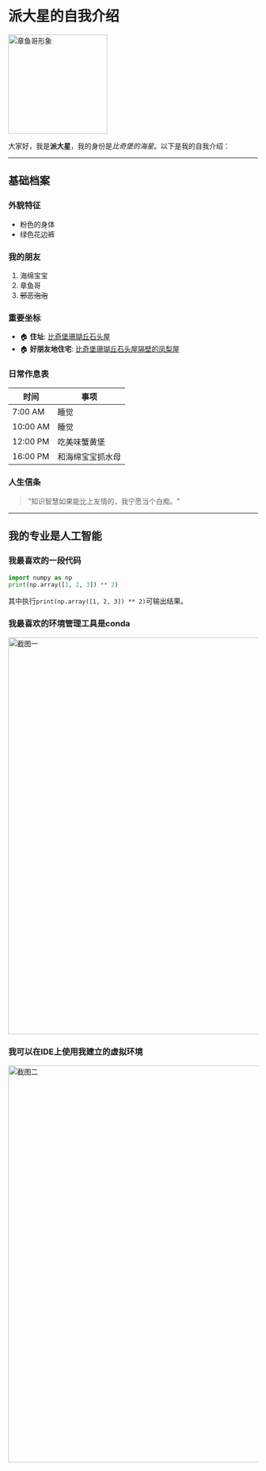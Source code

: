 # 派大星的自我介绍

<img src="E:\software\Python\pythonProject\NLP\git学习\图片\20200812180313_ikevv.jpg" width="200" alt="章鱼哥形象">

大家好，我是**派大星**，我的身份是*比奇堡的海星*。以下是我的自我介绍：

---

## 基础档案 

### 外貌特征 
- 粉色的身体
- 绿色花边裤

### 我的朋友
1. 海绵宝宝
2. 章鱼哥
3. ~~邪恶泡泡~~

### 重要坐标
- 🏠 **住址**: [比奇堡珊瑚丘石头屋](https://baike.baidu.com/item/%E6%AF%94%E5%A5%87%E5%A0%A1/8275168) 
- 🏠 **好朋友地住宅**: [比奇堡珊瑚丘石头屋隔壁的凤梨屋](https://baike.baidu.com/item/%E8%9F%B9%E5%A0%A1%E7%8E%8B/8043124)

### 日常作息表
| 时间       | 事项       |
|----------|----------|
| 7:00 AM  | 睡觉       |
| 10:00 AM | 睡觉       |
| 12:00 PM | 吃美味蟹黄堡   |
| 16:00 PM | 和海绵宝宝抓水母 |

### 人生信条
> "知识智慧如果能比上友情的，我宁愿当个白痴。"
---

## 我的专业是人工智能
### 我最喜欢的一段代码

```python
import numpy as np
print(np.array([1, 2, 3]) ** 2)
```
其中执行`print(np.array([1, 2, 3]) ** 2)`可输出结果。

### 我最喜欢的环境管理工具是conda
<img src="E:\software\Python\pythonProject\NLP\git学习\图片\屏幕截图 2025-03-13 095227.png" width="800" alt="截图一">

### 我可以在IDE上使用我建立的虚拟环境
<img src="E:\software\Python\pythonProject\NLP\git学习\图片\屏幕截图 2025-03-20 100407.png" width="800" alt="截图二">